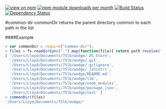 [![view on npm](http://img.shields.io/npm/v/common-dir.svg)](https://www.npmjs.org/package/common-dir)
[![npm module downloads per month](http://img.shields.io/npm/dm/common-dir.svg)](https://www.npmjs.org/package/common-dir)
[![Build Status](https://travis-ci.org/75lb/common-dir.svg?branch=master)](https://travis-ci.org/75lb/common-dir)
[![Dependency Status](https://david-dm.org/75lb/common-dir.svg)](https://david-dm.org/75lb/common-dir)


#common-dir
commonDir returns the parent directory common to each path in the list

####Example
```js
> var commonDir = require("common-dir");
> files = fs.readdirSync(".").map(function(file){ return path.resolve(file); })
[ '/Users/Lloyd/Documents/75lb/wodge/.DS_Store',
  '/Users/Lloyd/Documents/75lb/wodge/.git',
  '/Users/Lloyd/Documents/75lb/wodge/.gitignore',
  '/Users/Lloyd/Documents/75lb/wodge/.jshintrc',
  '/Users/Lloyd/Documents/75lb/wodge/README.md',
  '/Users/Lloyd/Documents/75lb/wodge/lib',
  '/Users/Lloyd/Documents/75lb/wodge/node_modules',
  '/Users/Lloyd/Documents/75lb/wodge/package.json',
  '/Users/Lloyd/Documents/75lb/wodge/test' ]
> commonDir(files)
'/Users/Lloyd/Documents/75lb/wodge/'
```
















